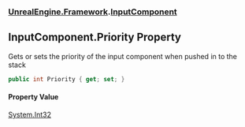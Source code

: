 ### [UnrealEngine.Framework](./UnrealEngine-Framework.md 'UnrealEngine.Framework').[InputComponent](./UnrealEngine-Framework-InputComponent.md 'UnrealEngine.Framework.InputComponent')
## InputComponent.Priority Property
Gets or sets the priority of the input component when pushed in to the stack  
```csharp
public int Priority { get; set; }
```
#### Property Value
[System.Int32](https://docs.microsoft.com/en-us/dotnet/api/System.Int32 'System.Int32')  
